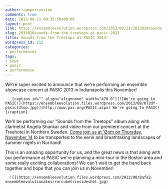 ```yaml
---
author: cpmpercussion
comments: true
date: 2013-08-21 00:35:50+00:00
layout: post
link: https://ensembleevolution.wordpress.com/2013/08/21/2013820sounds-from-the-treetops-at-pasic-2013/
slug: 2013820sounds-from-the-treetops-at-pasic-2013
title: Sounds from the Treetops at PASIC 2013!
wordpress_id: 212
categories:
- performances
tags:
- news
- pasic
- performance
---
```


We're super excited to announce that we're performing an ensemble showcase concert at PASIC 2013 in Indianapolis this November!


  
       [caption id="" align="alignnone" width="470.0"][![We're going to PASIC!](https://ensembleevolution.files.wordpress.com/2013/08/072df-pasic13top.jpg)](http://www.pas.org/PASIC.aspx) We're going to PASIC![/caption] 
  



We'll be performing our "Sounds from the Treetops" album along with clarinetist Angela Shankar and video from our premiere concert at the Treehotel in Northern Sweden. [Come join us at 12pm on Thursday, November 14](http://www.pas.org/PASIC/PASIC2013DailySchedule.aspx) to be transported to the eerie and breathtaking landscapes of summer nights in Norrland!

This is an amazing opportunity for us, and the great news is that along with our performance at PASIC we're planning a mini-tour in the Boston area and some really exciting collaborations! We can't wait to get the band back together and hope that you can join us in November!


  
      ![](https://ensembleevolution.files.wordpress.com/2013/08/8afa2-ensembleevolutionatmirrorcubetriosideshot.jpg)
